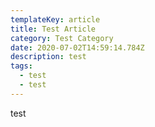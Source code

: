 ```yaml
---
templateKey: article
title: Test Article
category: Test Category
date: 2020-07-02T14:59:14.784Z
description: test
tags:
  - test
  - test
---
```

test